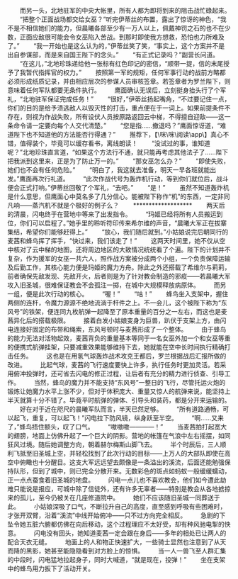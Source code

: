 　　而另一头，北地驻军的中央大帐里，所有人都为即将到来的阻击战忙碌起来。
　　“把整个正面战场都交给女巫？”听完伊蒂丝的布置，露出了惊讶的神色，“我不是不相信她们的能力，但晨曦各部至少有一万人以上，佩戴神罚之石的也不在少数，正面应敌很可能会令女巫陷入苦战。到那时即使我方想救，恐怕也力所难及了。”
　　“我一开始也是这么认为的，”伊蒂丝笑了笑，“事实上，这个方案并不是出自参谋部，而是来自国王陛下的念头。”
　　“有正式记录吗？”副营长问道。
　　“在这儿，”北地珍珠递给他一张标有红色印记的密信，“顺带一提，信的末尾授予了我暂代指挥官的权力。”
　　按照第一军的规矩，任何军事行动的战前方略都必须形成纸质记录，并由相应层次的参谋人员审核签章。若签章者为罗兰陛下，则意味着任何军队都要无条件执行。
　　鹰面确认无误后，立刻挺身抬头行了个军礼，“北地驻军保证完成任务！”
　　“很好，”伊蒂丝扬起嘴角，“不过要记住一点，你们的目的是给予溃逃敌人以毁灭性的打击，重点便在于一词上。如果前提条件不存在，则视为作战失败，所有设伏人员按原路返回云中梯，不得擅自迎敌——这一条命令请一定要向每个人交代清楚。”
　　“您是指……撤退吗？”鹰面惊讶道，“难道陛下也不知道他的方法能否行得通？”
　　推荐下，【\咪\咪\阅读\app\\】真心不错，值得装个，毕竟可以缓存看书，离线朗读！
　　“没试过的事，谁知道呢？”北地珍珠直言道，“如果这个方法行不通，就只能再考虑其他法子了……陛下把我派到这里来，正是为了防止万一的。”
　　“那女巫怎么办？”
　　“即使失败，她们也不会有任何危险。”
　　“明白了，我这就去准备，明天一早各班就能出发。”鹰面再次行礼道。
　　“此次作战代号为轰炸机行动，等到你们就位后，战斗便会正式打响。”伊蒂丝回敬了个军礼，“去吧。”
　　“是！”
　　虽然不知道轰炸机是什么意思，但鹰面心中莫名多了几分信心。能被陛下称作“机”的东西，一定非同凡响——蒸汽机不就是个极好的例子么？
　　*******************
　　两天后的清晨，闪电终于在营地中等来了出发指令。
　　“玛姬已经将所有人员搬运到位，你们可以启程了。”她手里的聆听符印传来希尔维的声音，“晨曦大军正在拔寨集结，希望你们能够赶得上。”
　　“放心，我们随后就到。”小姑娘说完后朝同行的麦茜和蜂鸟挥了挥手，“快过来，我们该走了！”
　　这两天时间里，她不仅从空中核对了云中梯的地图，还将周边地区的大致情况统统看了个遍。陛下的计划并不复杂，作为援军的女巫一共六人，照作战方案被分成两个小组，一个负责保障运输及后勤工作，其核心能力便是玛姬的魔力方舟。除此之外还搭载了希维尔与莉莉，前者确保先敌发现、先敌开火，后者则是为了针对教会制造的邪疫——若晨曦大军攻入旧圣城，很难保证教会不会孤注一掷，在城中大规模释放病原体。
　　而另一组，便是此次行动的核心。
　　“喔！”
　　“咕！”
　　蜂鸟坐入支架中，握住两侧的连杆，令魔力源源不绝地流淌于杆件之上。不一会儿，这个被陛下称为“东风号”的铁架，便连同九枚航弹一起降至了原本重量的百分之一左右，而这也是麦茜异化后的搭载极限。
　　接着白发小姑娘变身为巨兽，趴伏于支架上方，由闪电连接好固定的布带和绳索，东风号顿时与麦茜形成了一个整体。
　　由于蜂鸟的能力无法对活物起效，麦茜背负的重量基本等同于一名女巫外加一个和女巫等重的便携式航弹挂架，只要减重效果能够维持下去，她就能在空中长时间执行精确打击任务。
　　这也是在用氢气球轰炸战术攻克王都后，罗兰根据战后汇报所做的改进。
　　比起气球，麦茜的飞行速度要快上许多，执行任务时更加灵活。若采用俯冲投弹时，还可省去闪电的修正过程，让后者有充分的精力进行侦查、引导工作。
　　当然，蜂鸟的魔力并不能支持“东风号”一整日的飞行，尽管托运火炮的锻炼让她魔力水平上涨不少，但对于体积庞大、重量又惊人的航弹来说，能坚持上半天就算十分不错了。毕竟平时航弹的弹体、引导头和装药，都是分开来运输的。
　　好在对于近在咫尺的晨曦军队而言，半天已然足够。
　　“所有道路通畅，可以起飞，重复，可以起飞！”闪电拉下防风镜，纵身跃至半空。
　　“啊……又来了，”蜂鸟捂住额头，叹了口气。
　　“嗷嗷嗷————！”
　　当麦茜拍打起宽大的翅膀，地面上仿佛升起了一个巨大的阴影。营地的帐篷在气浪中左右摇摆，如同狂风过境。随后她调整方向，朝着赫尔梅斯山脚飞去。
　　半个时辰后，三人顺利飞抵至旧圣城上空，并轻松找到了此次行动的目标——上万人的大部队即使在高空中俯瞰也十分醒目。这支大军远远望去颇像是一条溢出的溪流，后面还能勉强保持队形，但到了城中，则已完全分散开来。无数彩色的斑点如蚂蚁一般缓缓蠕动，正一点点蚕食着旧圣城的地盘。
　　闪电一点儿也不喜欢教会，他们如今遭此劫难只能说是报应，可城中除了信徒外，还有许多无辜者——特别是教会从各地掳掠来的孤儿，至今仍被关在几座修道院中。
　　她们不应该随旧圣城一同葬送于此。
　　小姑娘深吸了口气，不断拉升自己的高度，直至感到呼吸有些困难时，才张开双臂，沿着“溪流”中线开始俯冲——只不过方向完全相反。
　　急剧的下坠令她五脏六腑都仿佛在向后移动，这个过程理应不太好受，却有种风驰电掣的快意。
　　闪电没有回头，她知道麦茜一定会跟在身后——多年的相处已让两人的配合天衣无缝。
　　地面上的人和物正快速扩大，一些骑士显然也注意到了从天而降的黑影，她甚至能隐隐看到对方脸上的惊惧。
　　当一人一兽飞至人群汇集的中段时，闪电猛地拉起身子，同时大喊道，“就是现在，投弹！”
　　坐在支架中的蜂鸟用力扳下了活动开关。